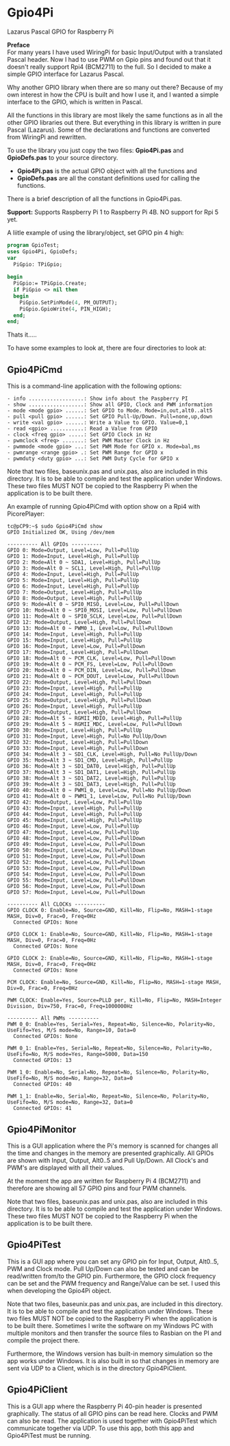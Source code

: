 # Gpio4Pi
 Lazarus Pascal GPIO for Raspberry Pi

**Preface**</BR>
For many years I have used WiringPi for basic Input/Output with a translated Pascal header.
Now I had to use PWM on Gpio pins and found out that it doesn't really support Rpi4 (BCM2711) to the full.
So I decided to make a simple GPIO interface for Lazarus Pascal.

Why another GPIO library when there are so many out there?
Because of my own interest in how the CPU is built and how I use it,
and I wanted a simple interface to the GPIO, which is written in Pascal.

All the functions in this library are most likely the same functions as in all the other GPIO libraries out there.
But everything in this library is written in pure Pascal (Lazarus).
Some of the declarations and functions are converted from WiringPi and rewritten.

To use the library you just copy the two files: **Gpio4Pi.pas** and **GpioDefs.pas** to your source directory.
- **Gpio4Pi.pas** is the actual GPIO object with all the functions and
- **GpioDefs.pas** are all the constant definitions used for calling the functions.

There is a brief description of all the functions in Gpio4Pi.pas.

**Support:** Supports Raspberry Pi 1 to Raspberry Pi 4B. NO support for Rpi 5 yet.

A liitle example of using the library/object, set GPIO pin 4 high:

```pas
program GpioTest;
uses Gpio4Pi, GpioDefs;
var
  PiGpio: TPiGpio;
  
begin
  PiGpio:= TPiGpio.Create;
  if PiGpio <> nil then
  begin
    PiGpio.SetPinMode(4, PM_OUTPUT);
    PiGpio.GpioWrite(4, PIN_HIGH);
  end;
end;
```

Thats it.....

To have some examples to look at, there are four directories to look at:

## Gpio4PiCmd
This is a command-line application with the following options:
```
- info ..................: Show info about the Paspberry PI
- show ..................: Show all GPIO, Clock and PWM information
- mode <mode gpio> ......: Set GPIO to Mode. Mode=in,out,alt0..alt5
- pull <pull gpio> ......: Set GPIO Pull-Up/Down. Pull=none,up,down
- write <val gpio> ......: Write a Value to GPIO. Value=0,1
- read <gpio> ...........: Read a Value from GPIO
- clock <freq gpio> .....: Set GPIO Clock in Hz
- pwmclock <freq> .......: Set PWM Master Clock in Hz
- pwmmode <mode gpio> ...: Set PWM Mode for GPIO x. Mode=bal,ms
- pwmrange <range gpio> .: Set PWM Range for GPIO x
- pwmduty <duty gpio> ...: Set PWM Duty Cycle for GPIO x
```

Note that two files, baseunix.pas and unix.pas, also are included in this directory. 
It is to be able to compile and test the application under Windows. 
These two files MUST NOT be copied to the Raspberry Pi when the application is to be built there.

An example of running Gpio4PiCmd with option show on a Rpi4 with PicorePlayer:
```
tc@pCP9:~$ sudo Gpio4PiCmd show
GPIO Initialized OK, Using /dev/mem

---------- All GPIOs ----------
GPIO 0: Mode=Output, Level=Low, Pull=PullUp
GPIO 1: Mode=Input, Level=High, Pull=PullUp
GPIO 2: Mode=Alt 0 ~ SDA1, Level=High, Pull=PullUp
GPIO 3: Mode=Alt 0 ~ SCL1, Level=High, Pull=PullUp
GPIO 4: Mode=Input, Level=High, Pull=PullUp
GPIO 5: Mode=Input, Level=High, Pull=PullUp
GPIO 6: Mode=Input, Level=High, Pull=PullUp
GPIO 7: Mode=Output, Level=High, Pull=PullUp
GPIO 8: Mode=Output, Level=High, Pull=PullUp
GPIO 9: Mode=Alt 0 ~ SPI0_MISO, Level=Low, Pull=PullDown
GPIO 10: Mode=Alt 0 ~ SPI0_MOSI, Level=Low, Pull=PullDown
GPIO 11: Mode=Alt 0 ~ SPI0_SCLK, Level=Low, Pull=PullDown
GPIO 12: Mode=Output, Level=High, Pull=PullDown
GPIO 13: Mode=Alt 0 ~ PWM0_1, Level=Low, Pull=PullDown
GPIO 14: Mode=Input, Level=High, Pull=PullUp
GPIO 15: Mode=Input, Level=High, Pull=PullUp
GPIO 16: Mode=Input, Level=Low, Pull=PullDown
GPIO 17: Mode=Input, Level=High, Pull=PullDown
GPIO 18: Mode=Alt 0 ~ PCM_CLK, Level=Low, Pull=PullDown
GPIO 19: Mode=Alt 0 ~ PCM_FS, Level=Low, Pull=PullDown
GPIO 20: Mode=Alt 0 ~ PCM_DIN, Level=Low, Pull=PullDown
GPIO 21: Mode=Alt 0 ~ PCM_DOUT, Level=Low, Pull=PullDown
GPIO 22: Mode=Output, Level=High, Pull=PullDown
GPIO 23: Mode=Input, Level=High, Pull=PullUp
GPIO 24: Mode=Input, Level=High, Pull=PullUp
GPIO 25: Mode=Output, Level=High, Pull=PullDown
GPIO 26: Mode=Input, Level=High, Pull=PullUp
GPIO 27: Mode=Output, Level=High, Pull=PullDown
GPIO 28: Mode=Alt 5 ~ RGMII_MDIO, Level=High, Pull=PullUp
GPIO 29: Mode=Alt 5 ~ RGMII_MDC, Level=Low, Pull=PullDown
GPIO 30: Mode=Input, Level=High, Pull=PullUp
GPIO 31: Mode=Input, Level=High, Pull=No PullUp/Down
GPIO 32: Mode=Input, Level=High, Pull=PullDown
GPIO 33: Mode=Input, Level=High, Pull=PullDown
GPIO 34: Mode=Alt 3 ~ SD1_CLK, Level=High, Pull=No PullUp/Down
GPIO 35: Mode=Alt 3 ~ SD1_CMD, Level=High, Pull=PullUp
GPIO 36: Mode=Alt 3 ~ SD1_DAT0, Level=High, Pull=PullUp
GPIO 37: Mode=Alt 3 ~ SD1_DAT1, Level=High, Pull=PullUp
GPIO 38: Mode=Alt 3 ~ SD1_DAT2, Level=High, Pull=PullUp
GPIO 39: Mode=Alt 3 ~ SD1_DAT3, Level=High, Pull=PullUp
GPIO 40: Mode=Alt 0 ~ PWM1_0, Level=Low, Pull=No PullUp/Down
GPIO 41: Mode=Alt 0 ~ PWM1_1, Level=Low, Pull=No PullUp/Down
GPIO 42: Mode=Output, Level=Low, Pull=PullUp
GPIO 43: Mode=Input, Level=High, Pull=PullUp
GPIO 44: Mode=Input, Level=High, Pull=PullUp
GPIO 45: Mode=Input, Level=High, Pull=PullUp
GPIO 46: Mode=Input, Level=Low, Pull=PullUp
GPIO 47: Mode=Input, Level=Low, Pull=PullUp
GPIO 48: Mode=Input, Level=Low, Pull=PullDown
GPIO 49: Mode=Input, Level=Low, Pull=PullDown
GPIO 50: Mode=Input, Level=Low, Pull=PullDown
GPIO 51: Mode=Input, Level=Low, Pull=PullDown
GPIO 52: Mode=Input, Level=Low, Pull=PullDown
GPIO 53: Mode=Input, Level=Low, Pull=PullDown
GPIO 54: Mode=Input, Level=Low, Pull=PullDown
GPIO 55: Mode=Input, Level=Low, Pull=PullDown
GPIO 56: Mode=Input, Level=Low, Pull=PullDown
GPIO 57: Mode=Input, Level=Low, Pull=PullDown

---------- All CLOCKs ----------
GPIO CLOCK 0: Enable=No, Source=GND, Kill=No, Flip=No, MASH=1-stage MASH, Div=0, Frac=0, Freq=0Hz
  Connected GPIOs: None

GPIO CLOCK 1: Enable=No, Source=GND, Kill=No, Flip=No, MASH=1-stage MASH, Div=0, Frac=0, Freq=0Hz
  Connected GPIOs: None

GPIO CLOCK 2: Enable=No, Source=GND, Kill=No, Flip=No, MASH=1-stage MASH, Div=0, Frac=0, Freq=0Hz
  Connected GPIOs: None

PCM CLOCK: Enable=No, Source=GND, Kill=No, Flip=No, MASH=1-stage MASH, Div=0, Frac=0, Freq=0Hz

PWM CLOCK: Enable=Yes, Source=PLLD per, Kill=No, Flip=No, MASH=Integer Division, Div=750, Frac=0, Freq=1000000Hz

---------- All PWMs ----------
PWM 0_0: Enable=Yes, Serial=Yes, Repeat=No, Silence=No, Polarity=No, UseFifo=Yes, M/S mode=No, Range=10, Data=0
  Connected GPIOs: None

PWM 0_1: Enable=Yes, Serial=No, Repeat=No, Silence=No, Polarity=No, UseFifo=No, M/S mode=Yes, Range=5000, Data=150
  Connected GPIOs: 13

PWM 1_0: Enable=No, Serial=No, Repeat=No, Silence=No, Polarity=No, UseFifo=No, M/S mode=No, Range=32, Data=0
  Connected GPIOs: 40

PWM 1_1: Enable=No, Serial=No, Repeat=No, Silence=No, Polarity=No, UseFifo=No, M/S mode=No, Range=32, Data=0
  Connected GPIOs: 41
```

## Gpio4PiMonitor
This is a GUI application where the Pi's memory is scanned for changes all the time
and changes in the memory are presented graphically.
All GPIOs are shown with Input, Output, Alt0..5 and Pull Up/Down.
All Clock's and PWM's are displayed with all their values.

At the moment the app are written for Raspberry Pi 4 (BCM2711) and therefore are showing all 57 GPIO pins and four PWM channels.

Note that two files, baseunix.pas and unix.pas, also are included in this directory. 
It is to be able to compile and test the application under Windows. 
These two files MUST NOT be copied to the Raspberry Pi when the application is to be built there.

## Gpio4PiTest
This is a GUI app where you can set any GPIO pin for Input, Output, Alt0..5, PWM and Clock mode.
Pull Up/Down can also be tested and can be read/written from/to the GPIO pin. 
Furthermore, the GPIO clock frequency can be set and the PWM frequency and Range/Value can be set.
I used this when developing the Gpio4Pi object.

Note that two files, baseunix.pas and unix.pas, are included in this directory. 
It is to be able to compile and test the application under Windows. 
These two files MUST NOT be copied to the Raspberry Pi when the application is to be built there.
Sometimes I write the software on my Windows PC with multiple monitors and then transfer
the source files to Rasbian on the PI and compile the project there.

Furthermore, the Windows version has built-in memory simulation so the app works under Windows.
It is also built in so that changes in memory are sent via UDP to a Client,
which is in the directory Gpio4PiClient.

## Gpio4PiClient
This is a GUI app where the Raspberry Pi 40-pin header is presented graphically.
The status of all GPIO pins can be read here.
Clocks and PWM can also be read.
The application is used together with Gpio4PiTest which communicate together via UDP.
To use this app, both this app and Gpio4PiTest must be running.
